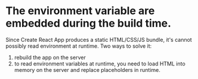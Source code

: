 # The environment variable are embedded during the build time. 
Since Create React App produces a static HTML/CSS/JS bundle, it's cannot possibly read environment at runtime. Two ways to solve it:
1. rebuild the app on the server
2. to read environment variables at runtime, you need to load HTML into memory on the server and replace placeholders in runtime. 
